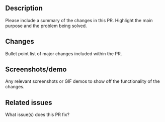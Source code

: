 ## Description

Please include a summary of the changes in this PR. Highlight the main purpose and the problem being solved.

## Changes

Bullet point list of major changes included within the PR.

## Screenshots/demo

Any relevant screenshots or GIF demos to show off the functionality of the changes.

## Related issues

What issue(s) does this PR fix?
